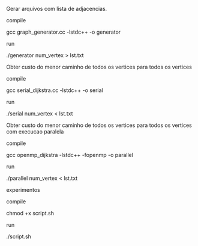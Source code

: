 Gerar arquivos com lista de adjacencias.

compile

gcc graph_generator.cc -lstdc++ -o generator

run

./generator num_vertex > lst.txt

Obter custo do menor caminho de todos os vertices para todos os vertices

compile

gcc serial_dijkstra.cc -lstdc++ -o serial

run

./serial num_vertex < lst.txt

Obter custo do menor caminho de todos os vertices para todos os vertices com execucao paralela

compile

gcc openmp_dijkstra -lstdc++ -fopenmp -o parallel

run

./parallel num_vertex < lst.txt


experimentos

compile

chmod +x script.sh

run

./script.sh

